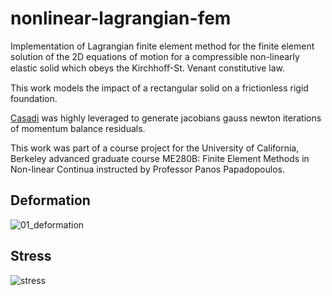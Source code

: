 # nonlinear-lagrangian-fem
Implementation of Lagrangian finite element method for the finite element solution of the 2D equations of motion for a compressible non-linearly elastic solid which obeys the Kirchhoﬀ-St. Venant constitutive law. 

This work models the impact of a rectangular solid on a frictionless rigid foundation. 

[Casadi](https://web.casadi.org) was highly leveraged to generate jacobians gauss newton iterations of momentum balance residuals. 

This work was part of a course project for the University of California, Berkeley advanced graduate course ME280B: Finite Element Methods in Non-linear Continua instructed by Professor Panos Papadopoulos.

## Deformation
![01_deformation](https://github.com/user-attachments/assets/d67af65d-c617-477e-99a1-5c2310d864dd)

## Stress
![stress](https://github.com/user-attachments/assets/f343a8af-75cb-49db-b80d-23e69dde72f6)
